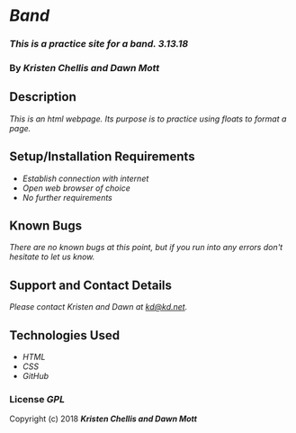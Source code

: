 # _Band_

### _This is a practice site for a band. 3.13.18_

### By _**Kristen Chellis and Dawn Mott**_

## Description

_This is an html webpage. Its purpose is to practice using floats to format a page._

## Setup/Installation Requirements

* _Establish connection with internet_
* _Open web browser of choice_
* _No further requirements_

## Known Bugs

_There are no known bugs at this point, but if you run into any errors don't hesitate to let us know._

## Support and Contact Details

_Please contact Kristen and Dawn at kd@kd.net._

## Technologies Used

* _HTML_
* _CSS_
* _GitHub_

### License _GPL_

Copyright (c) 2018 **_Kristen Chellis and Dawn Mott_**
